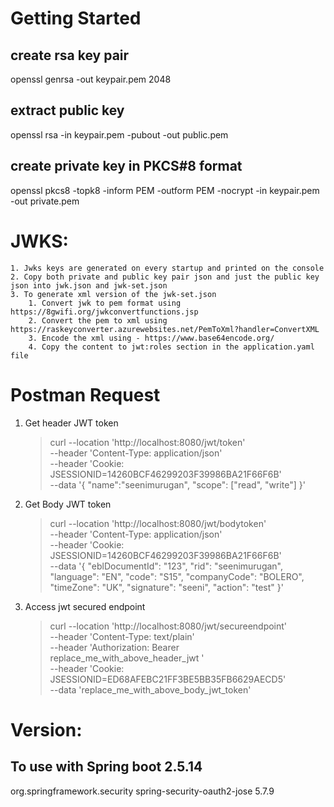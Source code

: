 # Getting Started

## create rsa key pair
openssl genrsa -out keypair.pem 2048

## extract public key
openssl rsa -in keypair.pem -pubout -out public.pem

## create private key in PKCS#8 format
openssl pkcs8 -topk8 -inform PEM -outform PEM -nocrypt -in keypair.pem -out private.pem

# JWKS:

    1. Jwks keys are generated on every startup and printed on the console
    2. Copy both private and public key pair json and just the public key json into jwk.json and jwk-set.json
    3. To generate xml version of the jwk-set.json 
        1. Convert jwk to pem format using https://8gwifi.org/jwkconvertfunctions.jsp
        2. Convert the pem to xml using https://raskeyconverter.azurewebsites.net/PemToXml?handler=ConvertXML
        3. Encode the xml using - https://www.base64encode.org/
        4. Copy the content to jwt:roles section in the application.yaml file 

# Postman Request

1. Get header JWT token
    > curl --location 'http://localhost:8080/jwt/token' \
   --header 'Content-Type: application/json' \
   --header 'Cookie: JSESSIONID=14260BCF46299203F39986BA21F66F6B' \
   --data '{
   "name":"seenimurugan",
   "scope": ["read", "write"]
   }'
2. Get Body JWT token
    > curl --location 'http://localhost:8080/jwt/bodytoken' \
   --header 'Content-Type: application/json' \
   --header 'Cookie: JSESSIONID=14260BCF46299203F39986BA21F66F6B' \
   --data '{
   "eblDocumentId": "123",
   "rid": "seenimurugan",
   "language": "EN",
   "code": "S15",
   "companyCode": "BOLERO",
   "timeZone": "UK",
   "signature": "seeni",
   "action": "test"
   }'
3. Access jwt secured endpoint

    > curl --location 'http://localhost:8080/jwt/secureendpoint' \
   --header 'Content-Type: text/plain' \
   --header 'Authorization: Bearer replace_me_with_above_header_jwt ' \
   --header 'Cookie: JSESSIONID=ED68AFEBC21FF3BE5BB35FB6629AECD5' \
   --data 'replace_me_with_above_body_jwt_token'


# Version:
## To use with Spring boot 2.5.14
<dependency>
    <groupId>org.springframework.security</groupId>
    <artifactId>spring-security-oauth2-jose</artifactId>
    <version>5.7.9</version>
</dependency>

